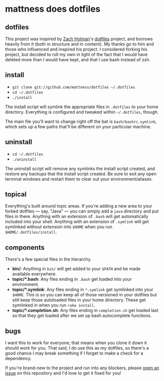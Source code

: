 # mattness does dotfiles

## dotfiles

This project was inspired by [Zach Holman](https://github.com/holman)'s
[dotfiles](https://github.com/holman/dotfiles) project, and borrows heavily
from it (both in structure and in content).  My thanks go to him and those
who influenced and inspired his project.  I considered forking his project,
but decided to roll my own in light of the fact that I would have deleted
more than I would have kept, and that I use bash instead of zsh.

## install

- `git clone git://github.com/mattness/dotfiles ~/.dotfiles`
- `cd ~/.dotfiles`
- `./install`

The install script will symlink the appropriate files in `.dotfiles` to your
home directory. Everything is configured and tweaked within `~/.dotfiles`,
though.

The main file you'll want to change right off the bat is `bash/bashrc.symlink`,
which sets up a few paths that'll be different on your particular machine.

## uninstall
- `cd ~/.dotfiles`
- `./uninstall`

The uninstall script will remove any symlinks the install script created,
and restore any backups that the install script created.  Be sure to exit any
open terminal windows and restart them to clear out your environment/aliases.

## topical

Everything's built around topic areas. If you're adding a new area to your
forked dotfiles — say, "Java" — you can simply add a `java` directory and put
files in there. Anything with an extension of `.bash` will get automatically
included into your shell. Anything with an extension of `.symlink` will get
symlinked without extension into `$HOME` when you run `$HOME/.dotfiles/install`.

## components

There's a few special files in the hierarchy.

- **bin/**: Anything in `bin/` will get added to your `$PATH` and be made
  available everywhere.
- **topic/\*.bash**: Any files ending in `.bash` get loaded into your
  environment.
- **topic/\*.symlink**: Any files ending in `*.symlink` get symlinked into
  your `$HOME`. This is so you can keep all of those versioned in your dotfiles
  but still keep those autoloaded files in your home directory. These get
  symlinked in when you run `rake install`.
- **topic/\*.completion.sh**: Any files ending in `completion.sh` get loaded
  last so that they get loaded after we set up bash autocomplete functions.

## bugs

I want this to work for everyone; that means when you clone it down it should
work for you. That said, I do use this as *my* dotfiles, so there's a good
chance I may break something if I forget to make a check for a dependency.

If you're brand-new to the project and run into any blockers, please
[open an issue](https://github.com/mattness/dotfiles/issues) on this repository
and I'd love to get it fixed for you!
